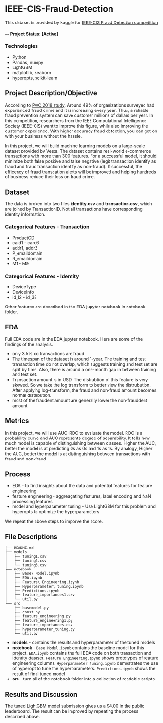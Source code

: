 # IEEE-CIS-Fraud-Detection

This dataset is provided by kaggle for [IEEE-CIS Fraud Detection competition](https://www.kaggle.com/c/ieee-fraud-detection) 

#### -- Project Status: [Active]

### Technologies
* Python
* Pandas, numpy
* LightGBM
* matplotlib, seaborn
* hyperopts, scikit-learn

## Project Description/Objective

According to [PwC 2018 study](https://www.pwc.com/gx/en/economic-crime-survey/pdf/GlobalEconomicCrimeSurvey2016.pdf). Around 49% of organizations surveyed had experienced fraud crime and it is increasing every year. Thus, a reliable fraud prevention system can save customer millions of dallars per year. In this competition, researchers from the IEEE Computational Intelligence Society (IEEE-CIS) want to improve this figure, while also improving the customer experience. With higher accuracy fraud detection, you can get on with your business without the hassle.

In this project, we will build machine learning models on a large-scale dataset provided by Vesta. The dataset contains real-world e-commerce transactions with more than 300 features. For a successful model, it should minimize both false positive and false negative (legit transaction identify as fraud and fraud transaction identify as non-fraud). If successful, the efficency of fraud transcation alerts will be improved and helping hundreds of business reduce their loss on fraud crime. 

## Dataset
The data is broken into two files **identity.csv** and **transaction.csv**, which are joined by TransactionID. Not all transactions have corresponding identity information.

### Categorical Features - Transaction
* ProductCD
* card1 - card6
* addr1, addr2
* P_emaildomain
* R_emaildomain
* M1 - M9

### Categorical Features - Identity
* DeviceType
* DeviceInfo
* id_12 - id_38

Other features are described in the EDA jupyter notebook in notebook folder.

## EDA
Full EDA code are in the EDA jupyter notebook. Here are some of the findings of the analysis.
* only 3.5% oo transactions are fraud
* The timespan of the dataset is around 1-year. The training and test transaction time do not overlap, which suggests training and test set are split by time. Also, there is around a one-month gap in between training and test set.
* Transaction amount is in USD. The distrubtion of this feature is very skewed. So we take the log transform to better view the distrubution. After applying log-transform, the fraud and non-fraud amount becomes normal distribution.
* most of the fraudent amount are generally lower the non-frauddent amount

## Metrics
In this project, we will use AUC-ROC to evaluate the model. ROC is a probability curve and AUC represents degree of separability. It tells how much model is capable of distinguishing between classes. Higher the AUC, better the model is at predicting 0s as 0s and 1s as 1s. By analogy, Higher the AUC, better the model is at distinguishing between transactions with fraud and non-fraud

## Process 
* EDA - to find insights about the data and potential features for feature engineering
* feature engineering - aggreagating features, label encoding and NaN processing features
* model and hyperparameter tuning - Use LightGBM for this problem and hyperopts to optimize the hyperparameters

We repeat the above steps to imporve the score.

## File Descriptions
```
├── README.md
├── models
│   ├── tuning1.csv
│   ├── tuning2.csv
│   └── tuning3.csv
├── notebook
│   ├── Base\ Model.ipynb
│   ├── EDA.ipynb
│   ├── Feature\ Engineering.ipynb
│   ├── Hyperparameter\ tuning.ipynb
│   ├── Predictions.ipynb
│   ├── feature_importances1.csv
│   └── util.py
└── src
    ├── basemodel.py
    ├── const.py
    ├── feature_engineering.py
    ├── feature_engineering1.py
    ├── feature_importances.csv
    ├── hyperparameter_tuning.py
    └── util.py
```
* **models** - contains the results and hyperparameter of the tuned models
* **notebook** - `Base Model.ipynb` contains the baseline model for this project. `EDA.ipynb` contains the full EDA code on both transaction and identity dataset. `Feature Engineering.ipynb` shows prototypes of feature engineering columns. `Hyperparameter tuning.ipynb` demostrates the use of hyperopt to tune the hyperparameters. `Predictions.ipynb` shows the result of final tuned model
* **src** - turn all of the notebook folder into a collection of readable scripts

## Results and Discussion
The tuned LightGBM model submission gives us a 94.00 in the public leaderboard. The result can be improved by repeating the process described above.
